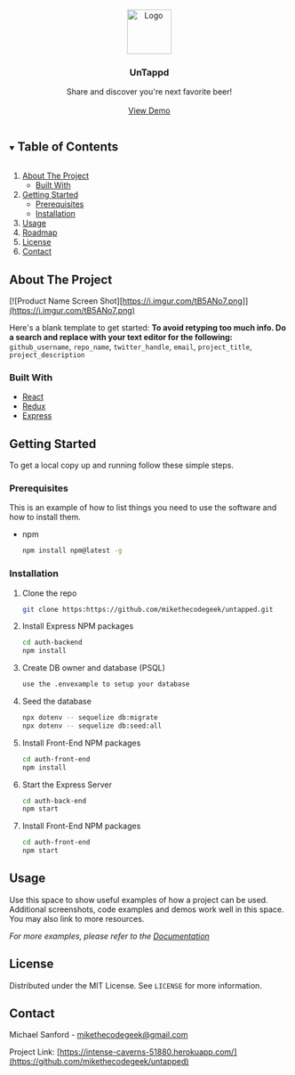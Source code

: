 <!--
*** Thanks for checking out the Best-README-Template. If you have a suggestion
*** that would make this better, please fork the repo and create a pull request
*** or simply open an issue with the tag "enhancement".
*** Thanks again! Now go create something AMAZING! :D
***
***
***
*** To avoid retyping too much info. Do a search and replace for the following:
*** github_username, repo_name, twitter_handle, email, project_title, project_description
-->



<!-- PROJECT SHIELDS -->
<!--
*** I'm using markdown "reference style" links for readability.
*** Reference links are enclosed in brackets [ ] instead of parentheses ( ).
*** See the bottom of this document for the declaration of the reference variables
*** for contributors-url, forks-url, etc. This is an optional, concise syntax you may use.
*** https://www.markdownguide.org/basic-syntax/#reference-style-links
-->



<!-- PROJECT LOGO -->
<br />
<p align="center">
  <a href="https://github.com/mikethecodegeek/untapped">
    <img src="https://i.imgur.com/tB5ANo7.png" alt="Logo" width="80" height="80">
  </a>

  <h3 align="center">UnTappd</h3>

  <p align="center">
    Share and discover you're next favorite beer!
    <br />
    <br />
    <a href="https://intense-caverns-51880.herokuapp.com/">View Demo</a>
  
  </p>
</p>



<!-- TABLE OF CONTENTS -->
<details open="open">
  <summary><h2 style="display: inline-block">Table of Contents</h2></summary>
  <ol>
    <li>
      <a href="#about-the-project">About The Project</a>
      <ul>
        <li><a href="#built-with">Built With</a></li>
      </ul>
    </li>
    <li>
      <a href="#getting-started">Getting Started</a>
      <ul>
        <li><a href="#prerequisites">Prerequisites</a></li>
        <li><a href="#installation">Installation</a></li>
      </ul>
    </li>
    <li><a href="#usage">Usage</a></li>
    <li><a href="#roadmap">Roadmap</a></li>
    <li><a href="#license">License</a></li>
    <li><a href="#contact">Contact</a></li>
  </ol>
</details>



<!-- ABOUT THE PROJECT -->
## About The Project

[![Product Name Screen Shot][https://i.imgur.com/tB5ANo7.png]](https://i.imgur.com/tB5ANo7.png)

Here's a blank template to get started:
**To avoid retyping too much info. Do a search and replace with your text editor for the following:**
`github_username`, `repo_name`, `twitter_handle`, `email`, `project_title`, `project_description`


### Built With

* [React]()
* [Redux]()
* [Express]()



<!-- GETTING STARTED -->
## Getting Started

To get a local copy up and running follow these simple steps.

### Prerequisites

This is an example of how to list things you need to use the software and how to install them.
* npm
  ```sh
  npm install npm@latest -g
  ```

### Installation

1. Clone the repo
   ```sh
   git clone https:https://github.com/mikethecodegeek/untapped.git
   ```
2. Install Express NPM packages
   ```sh
   cd auth-backend  
   npm install  
   ```
3. Create DB owner and database (PSQL)
   ```sh
   use the .envexample to setup your database   
   ```
3. Seed the database
   ```sh
   npx dotenv -- sequelize db:migrate
   npx dotenv -- sequelize db:seed:all
   ```
3. Install Front-End NPM packages
   ```sh
   cd auth-front-end 
   npm install  
   ```
3. Start the Express Server
   ```sh
   cd auth-back-end 
   npm start  
   ```
3. Install Front-End NPM packages
   ```sh
   cd auth-front-end 
   npm start  
   ```  



<!-- USAGE EXAMPLES -->
## Usage

Use this space to show useful examples of how a project can be used. Additional screenshots, code examples and demos work well in this space. You may also link to more resources.

_For more examples, please refer to the [Documentation](https://example.com)_





<!-- LICENSE -->
## License

Distributed under the MIT License. See `LICENSE` for more information.



<!-- CONTACT -->
## Contact

Michael Sanford - mikethecodegeek@gmail.com

Project Link: [https://intense-caverns-51880.herokuapp.com/](https://github.com/mikethecodegeek/untapped)








<!-- MARKDOWN LINKS & IMAGES -->
<!-- https://www.markdownguide.org/basic-syntax/#reference-style-links -->
[contributors-shield]: https://img.shields.io/github/contributors/github_username/repo.svg?style=for-the-badge
[contributors-url]: https://github.com/github_username/repo/graphs/contributors
[forks-shield]: https://img.shields.io/github/forks/github_username/repo.svg?style=for-the-badge
[forks-url]: https://github.com/github_username/repo/network/members
[stars-shield]: https://img.shields.io/github/stars/github_username/repo.svg?style=for-the-badge
[stars-url]: https://github.com/github_username/repo/stargazers
[issues-shield]: https://img.shields.io/github/issues/github_username/repo.svg?style=for-the-badge
[issues-url]: https://github.com/github_username/repo/issues
[license-shield]: https://img.shields.io/github/license/github_username/repo.svg?style=for-the-badge
[license-url]: https://github.com/github_username/repo/blob/master/LICENSE.txt
[linkedin-shield]: https://img.shields.io/badge/-LinkedIn-black.svg?style=for-the-badge&logo=linkedin&colorB=555
[linkedin-url]: https://linkedin.com/in/github_username
